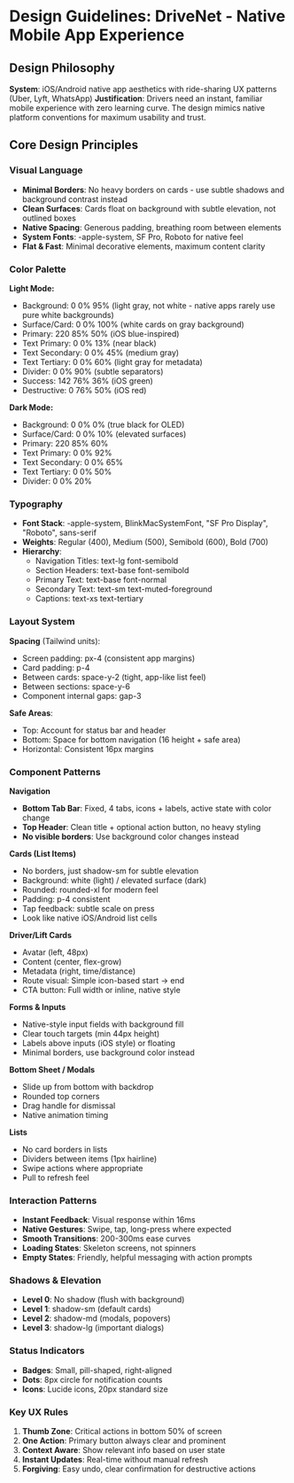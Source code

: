 # Design Guidelines: DriveNet - Native Mobile App Experience

## Design Philosophy
**System**: iOS/Android native app aesthetics with ride-sharing UX patterns (Uber, Lyft, WhatsApp)
**Justification**: Drivers need an instant, familiar mobile experience with zero learning curve. The design mimics native platform conventions for maximum usability and trust.

## Core Design Principles

### Visual Language
- **Minimal Borders**: No heavy borders on cards - use subtle shadows and background contrast instead
- **Clean Surfaces**: Cards float on background with subtle elevation, not outlined boxes
- **Native Spacing**: Generous padding, breathing room between elements
- **System Fonts**: -apple-system, SF Pro, Roboto for native feel
- **Flat & Fast**: Minimal decorative elements, maximum content clarity

### Color Palette
**Light Mode:**
- Background: 0 0% 95% (light gray, not white - native apps rarely use pure white backgrounds)
- Surface/Card: 0 0% 100% (white cards on gray background)
- Primary: 220 85% 50% (iOS blue-inspired)
- Text Primary: 0 0% 13% (near black)
- Text Secondary: 0 0% 45% (medium gray)
- Text Tertiary: 0 0% 60% (light gray for metadata)
- Divider: 0 0% 90% (subtle separators)
- Success: 142 76% 36% (iOS green)
- Destructive: 0 76% 50% (iOS red)

**Dark Mode:**
- Background: 0 0% 0% (true black for OLED)
- Surface/Card: 0 0% 10% (elevated surfaces)
- Primary: 220 85% 60%
- Text Primary: 0 0% 92%
- Text Secondary: 0 0% 65%
- Text Tertiary: 0 0% 50%
- Divider: 0 0% 20%

### Typography
- **Font Stack**: -apple-system, BlinkMacSystemFont, "SF Pro Display", "Roboto", sans-serif
- **Weights**: Regular (400), Medium (500), Semibold (600), Bold (700)
- **Hierarchy**:
  - Navigation Titles: text-lg font-semibold
  - Section Headers: text-base font-semibold
  - Primary Text: text-base font-normal
  - Secondary Text: text-sm text-muted-foreground
  - Captions: text-xs text-tertiary

### Layout System
**Spacing** (Tailwind units):
- Screen padding: px-4 (consistent app margins)
- Card padding: p-4
- Between cards: space-y-2 (tight, app-like list feel)
- Between sections: space-y-6
- Component internal gaps: gap-3

**Safe Areas**:
- Top: Account for status bar and header
- Bottom: Space for bottom navigation (16 height + safe area)
- Horizontal: Consistent 16px margins

### Component Patterns

**Navigation**
- **Bottom Tab Bar**: Fixed, 4 tabs, icons + labels, active state with color change
- **Top Header**: Clean title + optional action button, no heavy styling
- **No visible borders**: Use background color changes instead

**Cards (List Items)**
- No borders, just shadow-sm for subtle elevation
- Background: white (light) / elevated surface (dark)
- Rounded: rounded-xl for modern feel
- Padding: p-4 consistent
- Tap feedback: subtle scale on press
- Look like native iOS/Android list cells

**Driver/Lift Cards**
- Avatar (left, 48px)
- Content (center, flex-grow)
- Metadata (right, time/distance)
- Route visual: Simple icon-based start → end
- CTA button: Full width or inline, native style

**Forms & Inputs**
- Native-style input fields with background fill
- Clear touch targets (min 44px height)
- Labels above inputs (iOS style) or floating
- Minimal borders, use background color instead

**Bottom Sheet / Modals**
- Slide up from bottom with backdrop
- Rounded top corners
- Drag handle for dismissal
- Native animation timing

**Lists**
- No card borders in lists
- Dividers between items (1px hairline)
- Swipe actions where appropriate
- Pull to refresh feel

### Interaction Patterns
- **Instant Feedback**: Visual response within 16ms
- **Native Gestures**: Swipe, tap, long-press where expected
- **Smooth Transitions**: 200-300ms ease curves
- **Loading States**: Skeleton screens, not spinners
- **Empty States**: Friendly, helpful messaging with action prompts

### Shadows & Elevation
- **Level 0**: No shadow (flush with background)
- **Level 1**: shadow-sm (default cards)
- **Level 2**: shadow-md (modals, popovers)
- **Level 3**: shadow-lg (important dialogs)

### Status Indicators
- **Badges**: Small, pill-shaped, right-aligned
- **Dots**: 8px circle for notification counts
- **Icons**: Lucide icons, 20px standard size

### Key UX Rules
1. **Thumb Zone**: Critical actions in bottom 50% of screen
2. **One Action**: Primary button always clear and prominent
3. **Context Aware**: Show relevant info based on user state
4. **Instant Updates**: Real-time without manual refresh
5. **Forgiving**: Easy undo, clear confirmation for destructive actions
